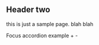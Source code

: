 ## Header two
this is just a sample page. blah blah

<div data-trigger="accordion" data-target="#accordionExampleClosed">
  <span>
    Focus accordion example
    <span class="more">+</span>
    <span class="less">-</span>
  </span>
</div>
<div id="accordionExampleClosed" class="accordion-content" style="display:none;">
  <div class="accordion-inner">
    <p>
      This accordion is close to start with
    </p>
    <p>  
      Lorem ipsum dolor sit amet, consectetur adipiscing elit, sed do eiusmod tempor incididunt ut labore et dolore magna aliqua. Ut enim ad minim veniam, quis nostrud exercitation ullamco laboris nisi ut aliquip ex ea commodo consequat. Duis aute irure dolor in reprehenderit in voluptate velit esse cillum dolore eu fugiat nulla pariatur. Excepteur sint occaecat cupidatat non proident, sunt in culpa qui officia deserunt mollit anim id est laborum.
    </p>
  </div>
</div>

<script>
  var accordionExampleClosed = new Focus('#accordionExampleClosed', {
    triggerClass: 'open',
    slide: true
  });
</script>
